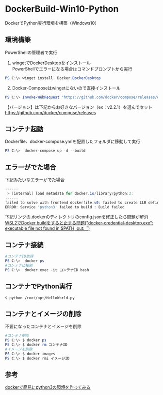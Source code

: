 # DockerBuild-Win10-Python
DockerでPython実行環境を構築（Windows10）


## 環境構築
PowerShellの管理者で実行

1. wingetでDockerDesktopをインストール<br>
PowerShellでエラーになる場合はコマンドプロンプトから実行
~~~powershell
PS C:\> winget install  Docker.DockerDesktop
~~~

2. Docker-Composeはwingetにないので直接インストール
~~~powershell
PS C:\> Invoke-WebRequest "https://github.com/docker/compose/releases/download/【バージョン】/docker-compose-Windows-x86_64.exe" -UseBasicParsing -OutFile $Env:ProgramFiles\docker\docker-compose.exe
~~~

【バージョン】は下記からお好きなバージョン（ex：v2.2.1）を選んでセット<br>
https://github.com/docker/compose/releases


## コンテナ起動
Dockerfile、docker-compose.ymlを配置したフォルダに移動して実行
~~~powershell
PS C:\>  docker-compose up -d --build
~~~

## エラーがでた場合
下記みたいなエラーがでた場合
~~~powershell
------
 > [internal] load metadata for docker.io/library/python:3:
------
failed to solve with frontend dockerfile.v0: failed to create LLB definition: failed to authorize: rpc error: code = Unknown desc = failed to fetch oauth token: unexpected status: 401 Unauthorized
ERROR: Service 'python3' failed to build : Build failed
~~~

下記リンクの.dockerのディレクトリのconfig.jsonを修正したら問題が解消<br>
[WSL2でDocker buildをすると止まる問題("docker-credential-desktop.exe": executable file not found in $PATH, out: ``)](https://qiita.com/rasuk/items/a36b29b8c79d02fc551a)


## コンテナ接続
~~~powershell
#コンテナID取得
PS C:\>  docker ps 
#コンテナに接続
PS C:\>  docker exec -it コンテナID bash
~~~

## コンテナでPython実行
~~~console
$ python /root/opt/HelloWorld.py
~~~


## コンテナとイメージの削除
不要になったコンテナとイメージを削除
~~~powershell
#コンテナ削除
PS C:\> $ docker ps
PS C:\> $ docker rm コンテナID
#イメージを削除
PS C:\> $ docker images
PS C:\> $ docker rmi イメージID
~~~


## 参考
[dockerで簡易にpython3の環境を作ってみる](https://qiita.com/reflet/items/4b3f91661a54ec70a7dc)
